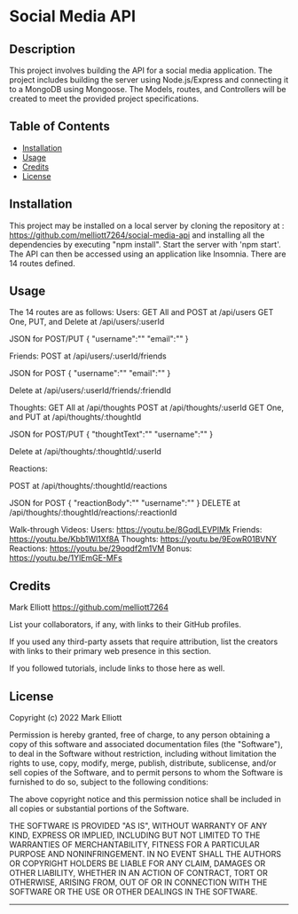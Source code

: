 # Social Media API

## Description

This project involves building the API for a social media application. The project includes building the server using Node.js/Express and connecting it to a MongoDB using Mongoose. The Models, routes, and Controllers will be created to meet the provided project specifications.

## Table of Contents

- [Installation](#installation)
- [Usage](#usage)
- [Credits](#credits)
- [License](#license)

## Installation

This project may be installed on a local server by cloning the repository at : https://github.com/melliott7264/social-media-api and installing all the dependencies by executing "npm install". Start the server with 'npm start'. The API can then be accessed using an application like Insomnia. There are 14 routes defined.

## Usage

The 14 routes are as follows:
Users:
GET All and POST at /api/users
GET One, PUT, and Delete at /api/users/:userId

JSON for POST/PUT
{
"username":""
"email":""
}

Friends:
POST at /api/users/:userId/friends

JSON for POST
{
"username":""
"email":""
}

Delete at /api/users/:userId/friends/:friendId

Thoughts:
GET All at /api/thoughts
POST at /api/thoughts/:userId
GET One, and PUT at /api/thoughts/:thoughtId

JSON for POST/PUT
{
"thoughtText":""
"username":""
}

Delete at /api/thoughts/:thoughtId/:userId

Reactions:

POST at /api/thoughts/:thoughtId/reactions

JSON for POST
{
"reactionBody":""
"username":""
}
DELETE at /api/thoughts/:thoughtId/reactions/:reactionId

Walk-through Videos:
Users: https://youtu.be/8GqdLEVPlMk
Friends: https://youtu.be/Kbb1Wl1Xf8A
Thoughts: https://youtu.be/9EowR01BVNY
Reactions: https://youtu.be/29oqdf2m1VM
Bonus: https://youtu.be/1YlEmGE-MFs

## Credits

Mark Elliott https://github.com/melliott7264

List your collaborators, if any, with links to their GitHub profiles.

If you used any third-party assets that require attribution, list the creators with links to their primary web presence in this section.

If you followed tutorials, include links to those here as well.

## License

Copyright (c) 2022 Mark Elliott

Permission is hereby granted, free of charge, to any person obtaining a copy
of this software and associated documentation files (the "Software"), to deal
in the Software without restriction, including without limitation the rights
to use, copy, modify, merge, publish, distribute, sublicense, and/or sell
copies of the Software, and to permit persons to whom the Software is
furnished to do so, subject to the following conditions:

The above copyright notice and this permission notice shall be included in all
copies or substantial portions of the Software.

THE SOFTWARE IS PROVIDED "AS IS", WITHOUT WARRANTY OF ANY KIND, EXPRESS OR
IMPLIED, INCLUDING BUT NOT LIMITED TO THE WARRANTIES OF MERCHANTABILITY,
FITNESS FOR A PARTICULAR PURPOSE AND NONINFRINGEMENT. IN NO EVENT SHALL THE
AUTHORS OR COPYRIGHT HOLDERS BE LIABLE FOR ANY CLAIM, DAMAGES OR OTHER
LIABILITY, WHETHER IN AN ACTION OF CONTRACT, TORT OR OTHERWISE, ARISING FROM,
OUT OF OR IN CONNECTION WITH THE SOFTWARE OR THE USE OR OTHER DEALINGS IN THE
SOFTWARE.

---
